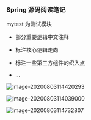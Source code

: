### Spring 源码阅读笔记

mytest 为测试模块



* 部分重要逻辑中文注释

* 标注核心逻辑走向

* 标注一些第三方组件的织入点
* ...



![image-20200803114420293](https://tva1.sinaimg.cn/large/007S8ZIlgy1ghdh5t3kyrj31cy0rq449.jpg)

![image-20200803114039000](https://tva1.sinaimg.cn/large/007S8ZIlgy1ghdh20iubgj31a80u0jzu.jpg)

![image-20200803114732807](https://tva1.sinaimg.cn/large/007S8ZIlgy1ghdh950m56j31mg0u0aij.jpg)